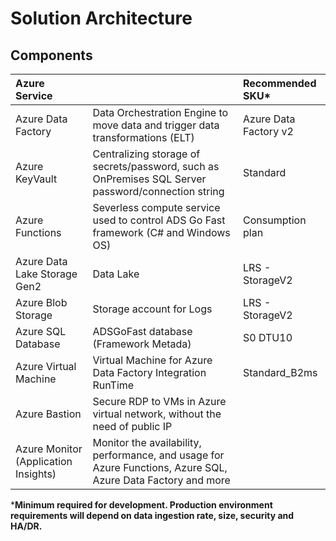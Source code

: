 # Solution Architecture 



## Components

|Azure Service||Recommended SKU*|
|:-------|:-------|:-------|
|Azure Data Factory|Data Orchestration Engine to move data and trigger data transformations (ELT)|Azure Data Factory v2|
|Azure KeyVault|Centralizing storage of secrets/password, such as OnPremises SQL Server password/connection string|Standard|
|Azure Functions|Severless compute service used to control ADS Go Fast framework (C# and Windows OS)|Consumption plan|
|Azure Data Lake Storage Gen2|Data Lake|LRS - StorageV2|
|Azure Blob Storage|Storage account for Logs|LRS - StorageV2|
|Azure SQL Database|ADSGoFast database (Framework Metada) |S0 DTU10|
|Azure Virtual Machine|Virtual Machine for Azure Data Factory Integration RunTime|Standard_B2ms|
|Azure Bastion|Secure RDP to VMs in Azure virtual network, without the need of public IP||
|Azure Monitor (Application Insights)|Monitor the availability, performance, and usage for Azure Functions, Azure SQL, Azure Data Factory and more||

***Minimum required for development. Production environment requirements will depend on data ingestion rate, size, security and HA/DR.**